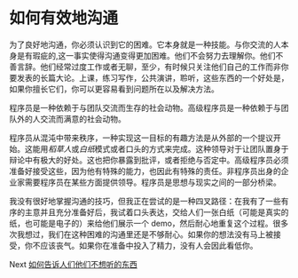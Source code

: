 # 如何有效地沟通
[//]: # (Version:1.0.0)
为了良好地沟通，你必须认识到它的困难。它本身就是一种技能。与你交流的人本身是有瑕疵的,这一事实使得沟通变得更加困难。他们不会努力去理解你。他们不善言辞。他们经常过度工作或者无聊，至少，有时候只关注他们自己的工作而非你要发表的长篇大论。上课，练习写作，公共演讲，聆听，这些东西的一个好处是，如果你擅长它们，你可以更容易看到问题所在以及解决方法。

程序员是一种依赖于与团队交流而生存的社会动物。高级程序员是一种依赖于与团队外的人交流而满意的社会动物。

程序员从混沌中带来秩序，一种实现这一目标的有趣方法是从外部的一个提议开始。这能用*稻草人*或*白纸*模式或者口头的方式来完成。这种领导对于让团队置身于辩论中有极大的好处。这也把你暴露到批评，或者拒绝与否定中。高级程序员必须准备好接受这些，因为他有特殊的能力，也因此有特殊的责任。非程序员出身的企业家需要程序员在某些方面提供领导。程序员是思想与现实之间的一部分桥梁。

我没有很好地掌握沟通的技巧，但我正在尝试的是一种四叉路径：在我有了一些有序的主意并且充分准备好后，我试着口头表达，交给人们一张白纸（可能是真实的纸，也可能是电子的）来给他们展示一个 demo，然后耐心地重复这个过程。很多次我想过，我们在这种困难的沟通里还是不够耐心。如果你的想法没有马上被接受，你不应该丧气。如果你在准备中投入了精力，没有人会因此看低你。

Next [如何告诉人们他们不想听的东西](09-How-to-Tell-People-Things-They-Dont-Want-to-Hear.md)
